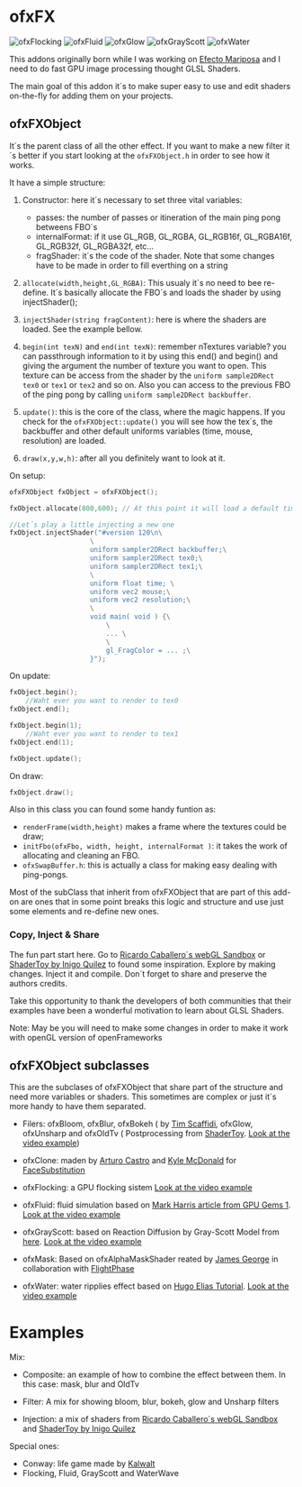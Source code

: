 # ofxFX #
![ofxFlocking](http://patriciogonzalezvivo.com/images/flock.png) ![ofxFluid](http://patriciogonzalezvivo.com/images/fluid.png) ![ofxGlow](http://patriciogonzalezvivo.com/images/oldTv.png) ![ofxGrayScott](http://patriciogonzalezvivo.com/images/grayScott.png) ![ofxWater](http://patriciogonzalezvivo.com/images/water.png)

This addons originally born while I was working on [Efecto Mariposa](http://patriciogonzalezvivo.com/butterfly.html "Efecto Mariposa") and I need to do fast GPU image processing thought GLSL Shaders.

The main goal of this addon it´s to make super easy to use and edit shaders on-the-fly for adding them on your projects.

## ofxFXObject ##
It´s the parent class of all the other effect. If you want to make a new filter it´s better if you start looking at the ```ofxFXObject.h``` in order to see how it works. 

It have a simple structure:

1. Constructor: here it´s necessary to set three vital variables: 
    - passes: the number of passes or itineration of the main ping pong betweens FBO´s  
    - internalFormat: if it use GL_RGB, GL_RGBA, GL_RGB16f, GL_RGBA16f, GL_RGB32f, GL_RGBA32f, etc...
    - fragShader: it´s the code of the shader. Note that some changes have to be made in order to fill everthing on a string
    
2. ```allocate(width,height,GL_RGBA)```: This usualy it´s no need to bee re-define. It´s basically allocate the FBO´s and loads the shader by using injectShader();

3. ```injectShader(string fragContent)```: here is where the shaders are loaded. See the example bellow.

4. ```begin(int texN)``` and ```end(int texN)```: remember nTextures variable? you can passthrough information to it by using this end() and begin() and giving the argument the number of texture you want to open. This texture can be access from the shader by the ```uniform sample2DRect tex0``` or ```tex1``` or ```tex2``` and so on. Also you can access to the previous FBO of the ping pong by calling ```uniform sample2DRect backbuffer```. 

5. ```update()```: this is the core of the class, where the magic happens. If you check  for the ```ofxFXObject::update()``` you will see how the tex´s, the backbuffer and other default uniforms variables (time, mouse, resolution) are loaded.

6. ```draw(x,y,w,h)```: after all you definitely want to look at it.


On setup:

```c++
ofxFXObject fxObject = ofxFXObject();

fxObject.allocate(800,600); // At this point it will load a default timer shader

//Let´s play a little injecting a new one
fxObject.injectShader("#version 120\n\
                    \
                    uniform sampler2DRect backbuffer;\
                    uniform sampler2DRect tex0;\
                    uniform sampler2DRect tex1;\
                    \
                    uniform float time; \
                    uniform vec2 mouse;\
                    uniform vec2 resolution;\
                    \
                    void main( void ) {\
                        \
                        ... \
                        \
                        gl_FragColor = ... ;\
                    }"); 
```


On update:

```c++
fxObject.begin();
    //Waht ever you want to render to tex0
fxObject.end();

fxObject.begin(1);
    //Waht ever you want to render to tex1
fxObject.end(1);

fxObject.update();
```

On draw:

```c++
fxObject.draw();
```


Also in this class you can found some handy funtion as:

* ```renderFrame(width,height)``` makes a frame where the textures could be draw;
* ```initFbo(ofxFbo, width, height, internalFormat )```: it takes the work of allocating and cleaning an FBO.
* ```ofxSwapBuffer.h```: this is actually a class for making easy dealing with ping-pongs.

Most of the subClass that inherit from ofxFXObject that are part of this add-on are ones that in some point breaks this logic and structure and use just some elements and re-define new ones.

### Copy, Inject & Share ###
The fun part start here. Go to [Ricardo Caballero´s webGL Sandbox](http://mrdoob.com/projects/glsl_sandbox/) or [ShaderToy by Inigo Quilez](http://www.iquilezles.org/apps/shadertoy/) to found some inspiration. Explore by making changes. Inject it and compile. 
Don´t forget to share and preserve the authors credits.

Take this opportunity to thank the developers of both communities that their examples have been a wonderful motivation to learn about GLSL Shaders.

Note: May be you will need to make some changes in order to make it work with openGL version of openFrameworks

## ofxFXObject subclasses ##

This are the subclases of ofxFXObject that share part of the structure and need more variables or shaders. This sometimes are complex or just it´s more handy to have them separated.

* Filers: ofxBloom, ofxBlur, ofxBokeh ( by [Tim Scaffidi](http://timothyscaffidi.com/), ofxGlow, ofxUnsharp and ofxOldTv ( Postprocessing from [ShaderToy](http://www.iquilezles.org/apps/shadertoy/). [Look at the video example](http://www.patriciogonzalezvivo.com/blog/?p=488))

* ofxClone: maden by [Arturo Castro](http://arturocastro.net/) and [Kyle McDonald](http://kylemcdonald.net/) for [FaceSubstitution](https://github.com/arturoc/FaceSubstitution)

* ofxFlocking: a GPU flocking sistem [Look at the video example](http://www.patriciogonzalezvivo.com/blog/?p=488) 

* ofxFluid: fluid simulation based on [Mark Harris article from GPU Gems 1](http://http.developer.nvidia.com/GPUGems/gpugems_ch38.html). [Look at the video example](http://www.patriciogonzalezvivo.com/blog/?p=488)

* ofxGrayScott: based on Reaction Diffusion by Gray-Scott Model from [here](http://mrob.com/pub/comp/xmorphia/). [Look at the video example](http://www.patriciogonzalezvivo.com/blog/?p=488)

* ofxMask: Based on ofxAlphaMaskShader reated by [James George](http://www.jamesgeorge.org) in collaboration with [FlightPhase](http://www.flightphase.com)

* ofxWater: water ripplies effect based on [Hugo Elias Tutorial](http://freespace.virgin.net/hugo.elias/graphics/x_water.htm). [Look at the video example](http://www.patriciogonzalezvivo.com/blog/?p=488)

# Examples #

Mix:

*   Composite: an example of how to combine the effect between them. In this case: mask, blur and OldTv

*   Filter: A mix for showing bloom, blur, bokeh, glow and Unsharp filters

*   Injection: a mix of shaders from [Ricardo Caballero´s webGL Sandbox](http://mrdoob.com/projects/glsl_sandbox/) and [ShaderToy by Inigo Quilez](http://www.iquilezles.org/apps/shadertoy/)

Special ones:

*   Conway: life game made by [Kalwalt](http://www.kalwaltart.it/)
*   Flocking, Fluid, GrayScott and WaterWave